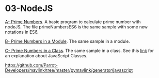 # 03-NodeJS

[A- Prime Numbers](./A-primeNumbers). A basic program to calculate prime number with nodeJS. The file primeNumbersES6 is the same sample with some new notations in ES6.

[B- Prime Numbers in a Module](./B-primeNumbersInModule). The same sample in a module.

[C- Prime Numbers in a Class](./C-primeNumbersInClass). The same sample in a class.
See this [link](https://developer.mozilla.org/es/docs/Web/JavaScript/Referencia/Classes) for an explanation about JavaScript Classes.


https://github.com/Parrot-Developers/mavlink/tree/master/pymavlink/generator/javascript

